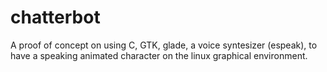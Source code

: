 # chatterbot
A proof of concept on using C, GTK, glade, a voice syntesizer (espeak), to have a speaking animated character on the linux graphical environment.

